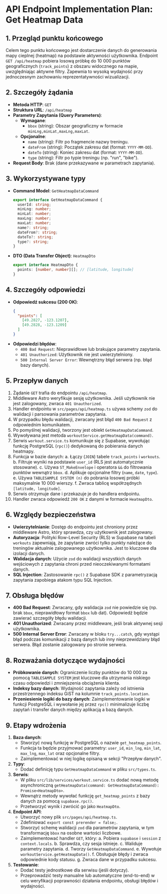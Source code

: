 # API Endpoint Implementation Plan: Get Heatmap Data

## 1. Przegląd punktu końcowego

Celem tego punktu końcowego jest dostarczenie danych do generowania mapy cieplnej (heatmap) na podstawie aktywności użytkownika. Endpoint `GET /api/heatmap` pobiera losową próbkę do 10 000 punktów geograficznych (`track_points`) z obszaru widocznego na mapie, uwzględniając aktywne filtry. Zapewnia to wysoką wydajność przy jednoczesnym zachowaniu reprezentatywności wizualizacji.

## 2. Szczegóły żądania

- **Metoda HTTP**: `GET`
- **Struktura URL**: `/api/heatmap`
- **Parametry Zapytania (Query Parameters)**:
  - **Wymagane**:
    - `bbox` (string): Obszar geograficzny w formacie `minLng,minLat,maxLng,maxLat`.
  - **Opcjonalne**:
    - `name` (string): Filtr po fragmencie nazwy treningu.
    - `dateFrom` (string): Początek zakresu dat (format: `YYYY-MM-DD`).
    - `dateTo` (string): Koniec zakresu dat (format: `YYYY-MM-DD`).
    - `type` (string): Filtr po typie treningu (np. "run", "bike").
- **Request Body**: Brak (dane przekazywane w parametrach zapytania).

## 3. Wykorzystywane typy

- **Command Model**: `GetHeatmapDataCommand`
  ```typescript
  export interface GetHeatmapDataCommand {
    userId: string;
    minLng: number;
    minLat: number;
    maxLng: number;
    maxLat: number;
    name?: string;
    dateFrom?: string;
    dateTo?: string;
    type?: string;
  }
  ```
- **DTO (Data Transfer Object)**: `HeatmapDto`
  ```typescript
  export interface HeatmapDto {
    points: [number, number][]; // [latitude, longitude]
  }
  ```

## 4. Szczegóły odpowiedzi

- **Odpowiedź sukcesu (200 OK)**:
  ```json
  {
    "points": [
      [49.2827, -123.1207],
      [49.2828, -123.1209]
    ]
  }
  ```
- **Odpowiedzi błędów**:
  - `400 Bad Request`: Nieprawidłowe lub brakujące parametry zapytania.
  - `401 Unauthorized`: Użytkownik nie jest uwierzytelniony.
  - `500 Internal Server Error`: Wewnętrzny błąd serwera (np. błąd bazy danych).

## 5. Przepływ danych

1.  Żądanie `GET` trafia do endpointu `/api/heatmap`.
2.  Middleware Astro weryfikuje sesję użytkownika. Jeśli użytkownik nie jest zalogowany, zwraca `401 Unauthorized`.
3.  Handler endpointu w `src/pages/api/heatmap.ts` używa schemy `zod` do walidacji i parsowania parametrów zapytania.
4.  W przypadku błędu walidacji, zwracany jest błąd `400 Bad Request` z odpowiednim komunikatem.
5.  Po pomyślnej walidacji, tworzony jest obiekt `GetHeatmapDataCommand`.
6.  Wywoływana jest metoda `workoutService.getHeatmapData(command)`.
7.  Serwis `workout.service.ts` komunikuje się z Supabase, wywołując funkcję PostgreSQL (`rpc()`) dedykowaną do pobierania danych heatmapy.
8.  Funkcja w bazie danych:
    a. Łączy (`JOIN`) tabele `track_points` i `workouts`.
    b. Filtruje wyniki na podstawie `user_id` (RLS jest automatycznie stosowane).
    c. Używa `ST_MakeEnvelope` i operatora `&&` do filtrowania punktów wewnątrz `bbox`.
    d. Aplikuje opcjonalne filtry (`name`, `date`, `type`).
    e. Używa `TABLESAMPLE SYSTEM (n)` do pobrania losowej próbki maksymalnie 10 000 wierszy.
    f. Zwraca tablicę współrzędnych `[latitude, longitude]`.
9.  Serwis otrzymuje dane i przekazuje je do handlera endpointu.
10. Handler zwraca odpowiedź `200 OK` z danymi w formacie `HeatmapDto`.

## 6. Względy bezpieczeństwa

- **Uwierzytelnianie**: Dostęp do endpointu jest chroniony przez middleware Astro, który sprawdza, czy użytkownik jest zalogowany.
- **Autoryzacja**: Polityki Row-Level Security (RLS) w Supabase na tabeli `workouts` zapewniają, że zapytanie zwróci tylko punkty należące do treningów aktualnie zalogowanego użytkownika. Jest to kluczowe dla izolacji danych.
- **Walidacja danych**: Użycie `zod` do walidacji wszystkich danych wejściowych z zapytania chroni przed nieoczekiwanymi formatami danych.
- **SQL Injection**: Zastosowanie `rpc()` z Supabase SDK z parametryzacją zapytania zapobiega atakom typu SQL Injection.

## 7. Obsługa błędów

- **400 Bad Request**: Zwracany, gdy walidacja `zod` nie powiedzie się (np. brak `bbox`, nieprawidłowy format `bbox` lub dat). Odpowiedź będzie zawierać szczegóły błędu walidacji.
- **401 Unauthorized**: Zwracany przez middleware, jeśli brak aktywnej sesji użytkownika.
- **500 Internal Server Error**: Zwracany w bloku `try...catch`, gdy wystąpi błąd podczas komunikacji z bazą danych lub inny nieprzewidziany błąd serwera. Błąd zostanie zalogowany po stronie serwera.

## 8. Rozważania dotyczące wydajności

- **Próbkowanie danych**: Ograniczenie liczby punktów do 10 000 za pomocą `TABLESAMPLE SYSTEM` jest kluczowe dla utrzymania niskiego czasu odpowiedzi i zmniejszenia obciążenia klienta.
- **Indeksy bazy danych**: Wydajność zapytania zależy od istnienia przestrzennego indeksu GiST na kolumnie `track_points.location`.
- **Przeniesienie logiki do bazy danych**: Zaimplementowanie logiki w funkcji PostgreSQL i wywołanie jej przez `rpc()` minimalizuje liczbę zapytań i transfer danych między aplikacją a bazą danych.

## 9. Etapy wdrożenia

1.  **Baza danych**:
    - Stworzyć nową funkcję w PostgreSQL o nazwie `get_heatmap_points`.
    - Funkcja ta będzie przyjmować parametry: `user_id`, `min_lng`, `min_lat`, `max_lng`, `max_lat` oraz opcjonalne filtry.
    - Zaimplementować w niej logikę opisaną w sekcji "Przepływ danych".
2.  **Typy**:
    - Dodać definicję typu `GetHeatmapDataCommand` w pliku `src/types.ts`.
3.  **Serwis**:
    - W pliku `src/lib/services/workout.service.ts` dodać nową metodę asynchroniczną `getHeatmapData(command: GetHeatmapDataCommand): Promise<HeatmapDto>`.
    - Wewnątrz metody wywołać funkcję `get_heatmap_points` z bazy danych za pomocą `supabase.rpc()`.
    - Przetworzyć wynik i zwrócić go jako `HeatmapDto`.
4.  **Endpoint API**:
    - Utworzyć nowy plik `src/pages/api/heatmap.ts`.
    - Zdefiniować `export const prerender = false;`.
    - Stworzyć schemę walidacji `zod` dla parametrów zapytania, w tym transformację `bbox` na osobne wartości liczbowe.
    - Zaimplementować handler `GET`, który:
      a. Pobiera `supabase` i `session` z `context.locals`.
      b. Sprawdza, czy sesja istnieje.
      c. Waliduje parametry zapytania.
      d. Tworzy `GetHeatmapDataCommand`.
      e. Wywołuje `workoutService.getHeatmapData()`.
      f. Obsługuje błędy i zwraca odpowiednie kody statusu.
      g. Zwraca dane w przypadku sukcesu.
5.  **Testowanie**:
    - Dodać testy jednostkowe dla serwisu (jeśli dotyczy).
    - Przeprowadzić testy manualne lub automatyczne (end-to-end) w celu weryfikacji poprawności działania endpointu, obsługi błędów i wydajności.
